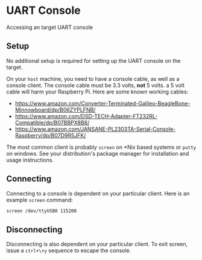 # UART Console

Accessing an target UART console

## Setup

No additional setup is required for setting up the UART console on the target.

On your `host` machine, you need to have a console cable, as well as a console client.
The console cable must be 3.3 volts, **not** 5 volts. a 5 volt cable will harm your
Raspberry Pi. Here are some known working cables:

* <https://www.amazon.com/Converter-Terminated-Galileo-BeagleBone-Minnowboard/dp/B06ZYPLFNB/>
* <https://www.amazon.com/DSD-TECH-Adapter-FT232RL-Compatible/dp/B07BBPX8B8/>
* <https://www.amazon.com/JANSANE-PL2303TA-Serial-Console-Raspberry/dp/B07D9R5JFK/>

The most common client is probably `screen` on *Nix based
systems or `putty` on windows. See your distribution's package manager
for installation and usage instructions.

## Connecting

Connecting to a console is dependent on your particular client. Here is an example
`screen` command:

```bash
screen /dev/ttyUSB0 115200
```

## Disconnecting

Disconnecting is also dependent on your particular client. To exit screen,
issue a `ctrl+\+y` sequence to escape the console.